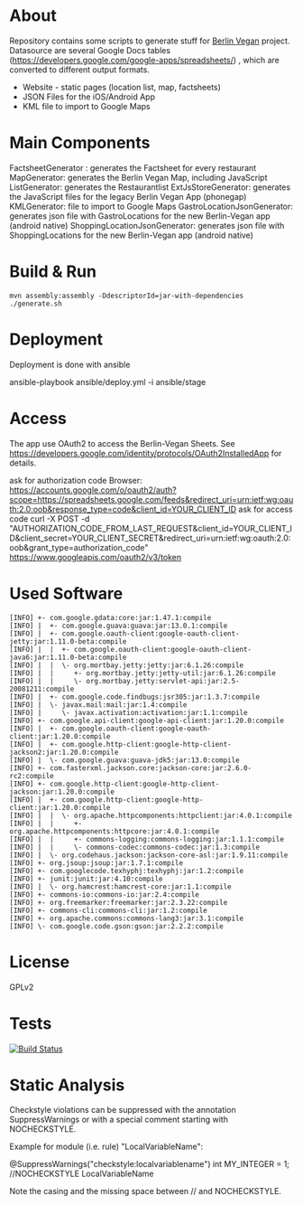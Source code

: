 About
=====
Repository contains some scripts to generate stuff for [Berlin Vegan](http://www.berlin-vegan.de) project.
Datasource are several Google Docs tables (https://developers.google.com/google-apps/spreadsheets/) , which are converted to different output formats.

* Website - static pages (location list, map, factsheets)
* JSON Files for the iOS/Android App
* KML file to import to Google Maps


Main Components
===============
FactsheetGenerator : generates the Factsheet for every restaurant
MapGenerator: generates the Berlin Vegan Map, including JavaScript
ListGenerator: generates the Restaurantlist
ExtJsStoreGenerator: generates the JavaScript files for the legacy Berlin Vegan App (phonegap)
KMLGenerator: file to import to Google Maps
GastroLocationJsonGenerator: generates json file with GastroLocations for the new Berlin-Vegan app (android native)
ShoppingLocationJsonGenerator: generates json file with ShoppingLocations for the new Berlin-Vegan app (android native)


Build & Run
===========
    mvn assembly:assembly -DdescriptorId=jar-with-dependencies
    ./generate.sh

Deployment
===========
Deployment is done with ansible

ansible-playbook ansible/deploy.yml -i ansible/stage

Access
===========

The app use OAuth2 to access the Berlin-Vegan Sheets. See https://developers.google.com/identity/protocols/OAuth2InstalledApp for details.

ask for authorization code
Browser: https://accounts.google.com/o/oauth2/auth?scope=https://spreadsheets.google.com/feeds&redirect_uri=urn:ietf:wg:oauth:2.0:oob&response_type=code&client_id=YOUR_CLIENT_ID
ask for access code
curl -X POST -d "AUTHORIZATION_CODE_FROM_LAST_REQUEST&client_id=YOUR_CLIENT_ID&client_secret=YOUR_CLIENT_SECRET&redirect_uri=urn:ietf:wg:oauth:2.0:oob&grant_type=authorization_code"  https://www.googleapis.com/oauth2/v3/token

Used Software
=============

    [INFO] +- com.google.gdata:core:jar:1.47.1:compile
    [INFO] |  +- com.google.guava:guava:jar:13.0.1:compile
    [INFO] |  +- com.google.oauth-client:google-oauth-client-jetty:jar:1.11.0-beta:compile
    [INFO] |  |  +- com.google.oauth-client:google-oauth-client-java6:jar:1.11.0-beta:compile
    [INFO] |  |  \- org.mortbay.jetty:jetty:jar:6.1.26:compile
    [INFO] |  |     +- org.mortbay.jetty:jetty-util:jar:6.1.26:compile
    [INFO] |  |     \- org.mortbay.jetty:servlet-api:jar:2.5-20081211:compile
    [INFO] |  +- com.google.code.findbugs:jsr305:jar:1.3.7:compile
    [INFO] |  \- javax.mail:mail:jar:1.4:compile
    [INFO] |     \- javax.activation:activation:jar:1.1:compile
    [INFO] +- com.google.api-client:google-api-client:jar:1.20.0:compile
    [INFO] |  +- com.google.oauth-client:google-oauth-client:jar:1.20.0:compile
    [INFO] |  +- com.google.http-client:google-http-client-jackson2:jar:1.20.0:compile
    [INFO] |  \- com.google.guava:guava-jdk5:jar:13.0:compile
    [INFO] +- com.fasterxml.jackson.core:jackson-core:jar:2.6.0-rc2:compile
    [INFO] +- com.google.http-client:google-http-client-jackson:jar:1.20.0:compile
    [INFO] |  +- com.google.http-client:google-http-client:jar:1.20.0:compile
    [INFO] |  |  \- org.apache.httpcomponents:httpclient:jar:4.0.1:compile
    [INFO] |  |     +- org.apache.httpcomponents:httpcore:jar:4.0.1:compile
    [INFO] |  |     +- commons-logging:commons-logging:jar:1.1.1:compile
    [INFO] |  |     \- commons-codec:commons-codec:jar:1.3:compile
    [INFO] |  \- org.codehaus.jackson:jackson-core-asl:jar:1.9.11:compile
    [INFO] +- org.jsoup:jsoup:jar:1.7.1:compile
    [INFO] +- com.googlecode.texhyphj:texhyphj:jar:1.2:compile
    [INFO] +- junit:junit:jar:4.10:compile
    [INFO] |  \- org.hamcrest:hamcrest-core:jar:1.1:compile
    [INFO] +- commons-io:commons-io:jar:2.4:compile
    [INFO] +- org.freemarker:freemarker:jar:2.3.22:compile
    [INFO] +- commons-cli:commons-cli:jar:1.2:compile
    [INFO] +- org.apache.commons:commons-lang3:jar:3.1:compile
    [INFO] \- com.google.code.gson:gson:jar:2.2.2:compile

License
=======
GPLv2

Tests
=======
[![Build Status](https://drone.io/github.com/smeir/berlin-vegan-tools/status.png)](https://drone.io/github.com/smeir/berlin-vegan-tools/latest)

Static Analysis
===============

Checkstyle violations can be suppressed with the annotation SuppressWarnings or with a special comment starting with NOCHECKSTYLE.

Example for module (i.e. rule) "LocalVariableName":

@SuppressWarnings("checkstyle:localvariablename")
int MY_INTEGER = 1; //NOCHECKSTYLE LocalVariableName

Note the casing and the missing space between // and NOCHECKSTYLE.
